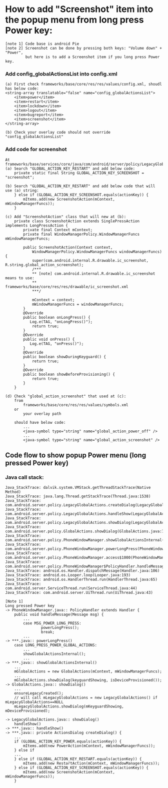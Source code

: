 # How to add "Screenshot" item into the popup menu from long press Power key:
    [note 1] Code base is android Pie
    [note 2] Screenshot can be done by pressing both keys: "Volume down" + "Power", 
             but here is to add a Screenshot item if you long press Power key.

### Add config_globalActionsList into config.xml
    (a) First check frameworks/base/core/res/res/values/config.xml, shoudl has below code:
    <string-array translatable="false" name="config_globalActionsList">
        <item>power</item>
        <item>restart</item>
        <item>lockdown</item>
        <item>logout</item>
        <item>bugreport</item>
        <item>screenshot</item>
    </string-array>
    
    (b) Check your overlay code should not override "config_globalActionsList"
    
### Add code for screenshot
    At frameworks/base/services/core/java/com/android/server/policy/LegacyGlobalActions.java
    (a) Search "GLOBAL_ACTION_KEY_RESTART" and add below code:
        private static final String GLOBAL_ACTION_KEY_SCREENSHOT = "screenshot";
        
    (b) Search "GLOBAL_ACTION_KEY_RESTART" and add below code that will use (a) string:
        } else if (GLOBAL_ACTION_KEY_SCREENSHOT.equals(actionKey)) {
            mItems.add(new ScreenshotAction(mContext, mWindowManagerFuncs));
        }
        
    (c) Add "ScreenshotAction" class that will new at (b):
        private class ScreenshotAction extends SinglePressAction implements LongPressAction {
            private final Context mContext;
            private final WindowManagerPolicy.WindowManagerFuncs mWindowManagerFuncs;

            public ScreenshotAction(Context context,
                WindowManagerPolicy.WindowManagerFuncs windowManagerFuncs) {
                super(com.android.internal.R.drawable.ic_screenshot, R.string.global_action_screenshot);
                /***
                ** [note] com.android.internal.R.drawable.ic_screenshot means to use:
                **        frameworks/base/core/res/res/drawable/ic_screenshot.xml 
                ***/
                
                mContext = context;
                mWindowManagerFuncs = windowManagerFuncs;
            }
            @Override
            public boolean onLongPress() {
               Log.e(TAG, "onLongPress()");
                return true;
            }
            @Override
            public void onPress() {
               Log.e(TAG, "onPress()");
            }
            @Override
            public boolean showDuringKeyguard() {
                return true;
            }
            @Override
            public boolean showBeforeProvisioning() {
                return true;
            }
        }
        
    (d) Check "global_action_screenshot" that used at (c):
        from 
            frameworks/base/core/res/res/values/symbols.xml
        or
            your overlay path
        
        should have below code:
            ...
            <java-symbol type="string" name="global_action_power_off" />
            ...
            <java-symbol type="string" name="global_action_screenshot" />
        
## Code flow to show popup Power menu (long pressed Power key)
### Java call stack:
    Java_StackTrace: dalvik.system.VMStack.getThreadStackTrace(Native Method)
    Java_StackTrace: java.lang.Thread.getStackTrace(Thread.java:1538)
    Java_StackTrace: com.android.server.policy.LegacyGlobalActions.createDialog(LegacyGlobalActions.java:326)
    Java_StackTrace: com.android.server.policy.LegacyGlobalActions.handleShow(LegacyGlobalActions.java:196)
    Java_StackTrace: com.android.server.policy.LegacyGlobalActions.showDialog(LegacyGlobalActions.java:178)
    Java_StackTrace: com.android.server.policy.GlobalActions.showDialog(GlobalActions.java:77)
    Java_StackTrace: com.android.server.policy.PhoneWindowManager.showGlobalActionsInternal(PhoneWindowManager.java:1839)
    Java_StackTrace: com.android.server.policy.PhoneWindowManager.powerLongPress(PhoneWindowManager.java:1616)
    Java_StackTrace: com.android.server.policy.PhoneWindowManager.access$1000(PhoneWindowManager.java:305)
    Java_StackTrace: com.android.server.policy.PhoneWindowManager$PolicyHandler.handleMessage(PhoneWindowManager.java:907)
    Java_StackTrace: android.os.Handler.dispatchMessage(Handler.java:106)
    Java_StackTrace: android.os.Looper.loop(Looper.java:193)
    Java_StackTrace: android.os.HandlerThread.run(HandlerThread.java:65)
    Java_StackTrace: com.android.server.ServiceThread.run(ServiceThread.java:44)
    Java_StackTrace: com.android.server.UiThread.run(UiThread.java:43)

    [Note 1]
    Long pressed Power key
    -> PhoneWindowManager.java:: PolicyHandler extends Handler {
        public void handleMessage(Message msg) {
            ...
            case MSG_POWER_LONG_PRESS:
                    powerLongPress();
                    break;
            ...
    -> ***.java:: powerLongPress()
        case LONG_PRESS_POWER_GLOBAL_ACTIONS:
            ...
            showGlobalActionsInternal();
            ...
    -> ***.java:: showGlobalActionsInternal()
        ...
        mGlobalActions = new GlobalActions(mContext, mWindowManagerFuncs);
        ...
        mGlobalActions.showDialog(keyguardShowing, isDeviceProvisioned());
    -> GlobalActions.java:: showDialog()
        ...
        ensureLegacyCreated();
        // will call mLegacyGlobalActions = new LegacyGlobalActions() if mLegacyGlobalActions==NULL
        mLegacyGlobalActions.showDialog(mKeyguardShowing, mDeviceProvisioned);
    
    -> LegacyGlobalActions.java:: showDialog()
        handleShow()
    -> ***.java:: handleShow()
    -> ***.java:: private ActionsDialog createDialog() {
        ...
        if (GLOBAL_ACTION_KEY_POWER.equals(actionKey)) {
            mItems.add(new PowerAction(mContext, mWindowManagerFuncs));
        } else if 
        ...
        } else if (GLOBAL_ACTION_KEY_RESTART.equals(actionKey)) {
            mItems.add(new RestartAction(mContext, mWindowManagerFuncs));
	    } else if (GLOBAL_ACTION_KEY_SCREENSHOT.equals(actionKey)) {
            mItems.add(new ScreenshotAction(mContext, mWindowManagerFuncs));
        }
        
        
